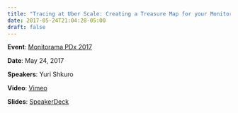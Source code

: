 ```yaml
---
title: "Tracing at Uber Scale: Creating a Treasure Map for your Monitoring Data"
date: 2017-05-24T21:04:28-05:00
draft: false
---
```


**Event**: [Monitorama PDx 2017](http://monitorama.com/2017/pdx.html#schedule)

**Date**: May 24, 2017

**Speakers**: Yuri Shkuro

**Video**: [Vimeo](https://vimeo.com/221070602)

**Slides**: [SpeakerDeck](https://speakerdeck.com/yurishkuro/would-you-like-some-tracing-with-your-monitoring)

